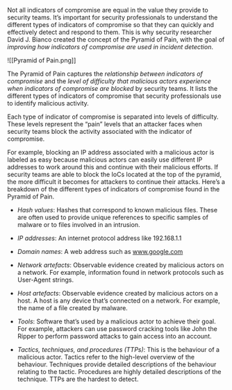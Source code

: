 
Not all indicators of compromise are equal in the value they provide to security teams. It’s important for security professionals to understand the different types of indicators of compromise so that they can quickly and effectively detect and respond to them. This is why security researcher David J. Bianco created the concept of the Pyramid of Pain, with the goal of *improving how indicators of compromise are used in incident detection*.

![[Pyramid of Pain.png]]

The Pyramid of Pain captures the *relationship between indicators of compromise* and the *level of difficulty that malicious actors experience when indicators of compromise are blocked* by security teams. It lists the different types of indicators of compromise that security professionals use to identify malicious activity. 

Each type of indicator of compromise is separated into levels of difficulty. These levels represent the “pain” levels that an attacker faces when security teams block the activity associated with the indicator of compromise. 

For example, blocking an IP address associated with a malicious actor is labeled as easy because malicious actors can easily use different IP addresses to work around this and continue with their malicious efforts. If security teams are able to block the IoCs located at the top of the pyramid, the more difficult it becomes for attackers to continue their attacks. Here’s a breakdown of the different types of indicators of compromise found in the Pyramid of Pain. 

- *Hash values*: Hashes that correspond to known malicious files. These are often used to provide unique references to specific samples of malware or to files involved in an intrusion.

- *IP addresses*: An internet protocol address like 192.168.1.1

- *Domain names*: A web address such as www.google.com 

- *Network artefacts*: Observable evidence created by malicious actors on a network. For example, information found in network protocols such as User-Agent strings. 

- *Host artefacts*: Observable evidence created by malicious actors on a host. A host is any device that’s connected on a network. For example, the name of a file created by malware.

- *Tools*: Software that’s used by a malicious actor to achieve their goal. For example, attackers can use password cracking tools like John the Ripper to perform password attacks to gain access into an account.

- *Tactics, techniques, and procedures (TTPs)*: This is the behaviour of a malicious actor. Tactics refer to the high-level overview of the behaviour. Techniques provide detailed descriptions of the behaviour relating to the tactic. Procedures are highly detailed descriptions of the technique. TTPs are the hardest to detect. 

